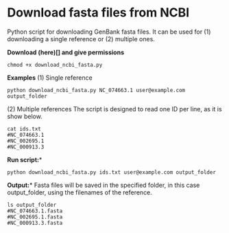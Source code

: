 # Download fasta files from NCBI
Python script for downloading GenBank fasta files. It can be used for (1) downloading a single reference or (2) multiple ones.

**Download (here)[] and give permissions**
```
chmod +x download_ncbi_fasta.py
```

**Examples**
(1) Single reference
```
python download_ncbi_fasta.py NC_074663.1 user@example.com output_folder
```

(2) Multiple references
The script is designed to read one ID per line, as it is show below.
```
cat ids.txt
#NC_074663.1
#NC_002695.1
#NC_000913.3
```

**Run script:***
```
python download_ncbi_fasta.py ids.txt user@example.com output_folder
```

**Output:***
Fasta files will be saved in the specified folder, in this case output_folder, using the filenames of the reference.
```
ls output_folder
#NC_074663.1.fasta
#NC_002695.1.fasta
#NC_000913.3.fasta
```


